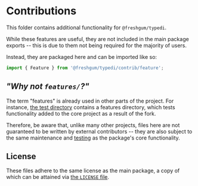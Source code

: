 # Contributions

This folder contains additional functionality for `@freshgum/typedi`.

While these features are useful, they are not included in the main package exports -- this is due to them not being required for the majority of users.  

Instead, they are packaged here and can be imported like so:

```ts
import { Feature } from '@freshgum/typedi/contrib/feature';
```

## *"Why not `features/`?"*

The term "features" is already used in other parts of the project.  For instance, [the test directory](../../test/) contains a features directory, which tests functionality added to the core project as a result of the fork.

Therefore, be aware that, unlike many other projects, files here are not guaranteed to be written by external contributors -- they are also subject to the same maintenance and [testing](../../test/contrib/) as the package's core functionality.

## License

These files adhere to the same license as the main package, a copy of which can be attained via [the `LICENSE` file](../../LICENSE).